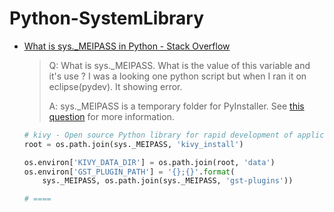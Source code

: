 # Python-SystemLibrary

* [What is sys._MEIPASS in Python - Stack Overflow](https://stackoverflow.com/questions/22472124/what-is-sys-meipass-in-python)

  > Q: What is sys._MEIPASS. What is the value of this variable and it's use ? I was a looking one python script but when I ran it on eclipse(pydev). It showing error.
  >
  > 
  >
  > A: sys._MEIPASS is a temporary folder for PyInstaller. See [this question](https://stackoverflow.com/questions/7674790/bundling-data-files-with-pyinstaller-onefile) for more information.

  ```python
  # kivy - Open source Python library for rapid development of applications
  root = os.path.join(sys._MEIPASS, 'kivy_install')
  
  os.environ['KIVY_DATA_DIR'] = os.path.join(root, 'data')
  os.environ['GST_PLUGIN_PATH'] = '{};{}'.format(
      sys._MEIPASS, os.path.join(sys._MEIPASS, 'gst-plugins'))
  
  # ====
  
  
  ```

  